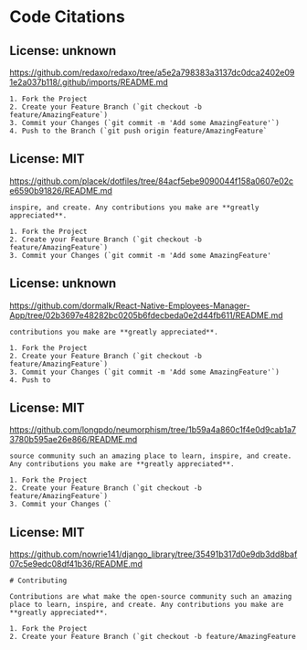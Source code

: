 # Code Citations

## License: unknown
https://github.com/redaxo/redaxo/tree/a5e2a798383a3137dc0dca2402e091e2a037b118/.github/imports/README.md

```
1. Fork the Project
2. Create your Feature Branch (`git checkout -b feature/AmazingFeature`)
3. Commit your Changes (`git commit -m 'Add some AmazingFeature'`)
4. Push to the Branch (`git push origin feature/AmazingFeature`
```


## License: MIT
https://github.com/placek/dotfiles/tree/84acf5ebe9090044f158a0607e02ce6590b91826/README.md

```
inspire, and create. Any contributions you make are **greatly appreciated**.

1. Fork the Project
2. Create your Feature Branch (`git checkout -b feature/AmazingFeature`)
3. Commit your Changes (`git commit -m 'Add some AmazingFeature'
```


## License: unknown
https://github.com/dormalk/React-Native-Employees-Manager-App/tree/02b3697e48282bc0205b6fdecbeda0e2d44fb611/README.md

```
contributions you make are **greatly appreciated**.

1. Fork the Project
2. Create your Feature Branch (`git checkout -b feature/AmazingFeature`)
3. Commit your Changes (`git commit -m 'Add some AmazingFeature'`)
4. Push to
```


## License: MIT
https://github.com/longpdo/neumorphism/tree/1b59a4a860c1f4e0d9cab1a73780b595ae26e866/README.md

```
source community such an amazing place to learn, inspire, and create. Any contributions you make are **greatly appreciated**.

1. Fork the Project
2. Create your Feature Branch (`git checkout -b feature/AmazingFeature`)
3. Commit your Changes (`
```


## License: MIT
https://github.com/nowrie141/django_library/tree/35491b317d0e9db3dd8baf07c5e9edc08df41b36/README.md

```
# Contributing

Contributions are what make the open-source community such an amazing place to learn, inspire, and create. Any contributions you make are **greatly appreciated**.

1. Fork the Project
2. Create your Feature Branch (`git checkout -b feature/AmazingFeature
```

